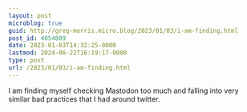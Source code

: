 ```yaml
---
layout: post
microblog: true
guid: http://greg-morris.micro.blog/2023/01/03/i-am-finding.html
post_id: 4054809
date: 2023-01-03T14:32:25-0000
lastmod: 2024-06-22T16:19:17-0000
type: post
url: /2023/01/03/i-am-finding.html
---
```

I am finding myself checking Mastodon too much and falling into very similar bad practices that I had around twitter. 
